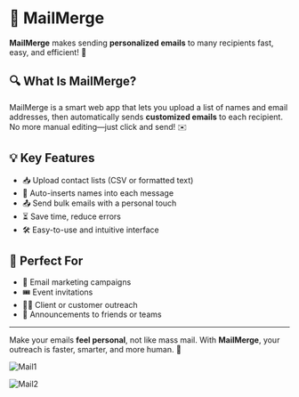 # 💌 MailMerge

**MailMerge** makes sending **personalized emails** to many recipients fast, easy, and efficient! 🚀

## 🔍 What Is MailMerge?  
MailMerge is a smart web app that lets you upload a list of names and email addresses, then automatically sends **customized emails** to each recipient. No more manual editing—just click and send! ✉️

## 💡 Key Features
- 📥 Upload contact lists (CSV or formatted text)  
- 🧠 Auto-inserts names into each message  
- 📤 Send bulk emails with a personal touch  
- ⏳ Save time, reduce errors  
- 🛠️ Easy-to-use and intuitive interface  

## 🎯 Perfect For
- 📢 Email marketing campaigns  
- 🎟️ Event invitations  
- 🧑‍💼 Client or customer outreach  
- 🎊 Announcements to friends or teams  

---

Make your emails **feel personal**, not like mass mail. With **MailMerge**, your outreach is faster, smarter, and more human. 💫

![Mail1](https://github.com/user-attachments/assets/41d62691-280e-4746-a3ad-293971e7980b)

![Mail2](https://github.com/user-attachments/assets/c605fb84-c264-4c31-b5a6-e381521a4f2c)
